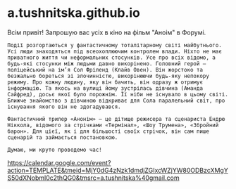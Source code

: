 # a.tushnitska.github.io
Всім привіт! Запрошую вас усіх в кіно на фільм "Аноім" в Форумі.

	Події розгортаються у фантастичному тоталітарному світі майбутнього. Усі люди знаходяться під всеохоплюючим контролем влади. Ніхто не має приватного життя чи неформальних стосунків. Усе про всіх відомо, а будь-які стосунки між людьми давно викорінено. Головний герой – поліцейський на ім’я Сол Фріленд (Клайв Овен). Він жорстоко та безжально бореться зі злочинністю, викорінюючи будь-яку непокору режиму. Про кожну людину, яку він бачить, він одразу ж отримує інформацію. Та якось на вулиці йому зустрілась дівчина (Аманда Сайфред), досьє якої було порожнім. Її ніби не існувало в цьому світі. Ближче знайомство з дівчиною відкриває для Сола паралельний світ, про існування якого він не здогадувався.
	
	Фантастичний трилер «Анонім» – це дітище режисера та сценариста Ендрю Ніккола, відомого за стрічками «Термінал», «Шоу Трумена», «Збройний барон». Для цієї, як і для більшості своїх стрічок, він сам пише сценарій та займається постановкою.
	
	Думаю, ми круто проводемо час!
	
https://calendar.google.com/event?action=TEMPLATE&tmeid=MjY0dG4zNzk1dmdjZGIxcWZjYW80ODBzcXMgYS50dXNobml0c2thQG0&tmsrc=a.tushnitska%40gmail.com
